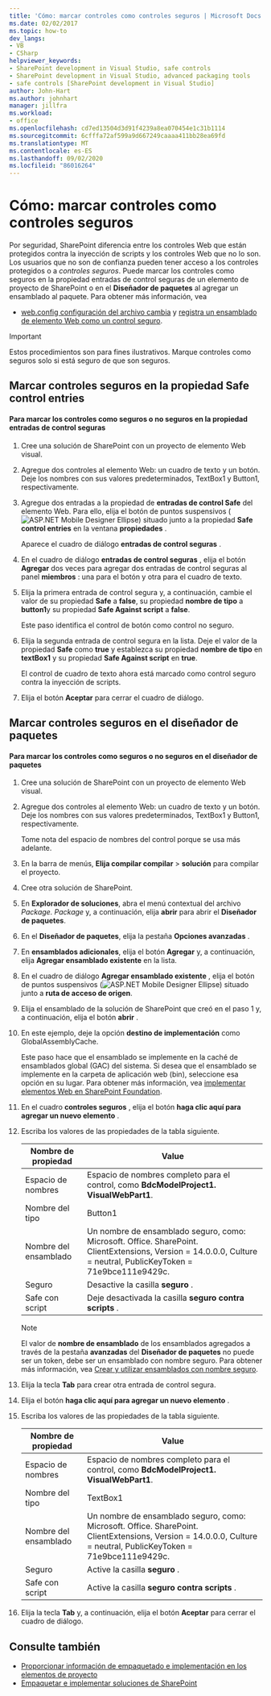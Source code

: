 ```yaml
---
title: 'Cómo: marcar controles como controles seguros | Microsoft Docs'
ms.date: 02/02/2017
ms.topic: how-to
dev_langs:
- VB
- CSharp
helpviewer_keywords:
- SharePoint development in Visual Studio, safe controls
- SharePoint development in Visual Studio, advanced packaging tools
- safe controls [SharePoint development in Visual Studio]
author: John-Hart
ms.author: johnhart
manager: jillfra
ms.workload:
- office
ms.openlocfilehash: cd7ed13504d3d91f4239a8ea070454e1c31b1114
ms.sourcegitcommit: 6cfffa72af599a9d667249caaaa411bb28ea69fd
ms.translationtype: MT
ms.contentlocale: es-ES
ms.lasthandoff: 09/02/2020
ms.locfileid: "86016264"
---
```

# <a name="how-to-mark-controls-as-safe-controls"></a>Cómo: marcar controles como controles seguros
  Por seguridad, SharePoint diferencia entre los controles Web que están protegidos contra la inyección de scripts y los controles Web que no lo son. Los usuarios que no son de confianza pueden tener acceso a los controles protegidos o a *controles seguros*. Puede marcar los controles como seguros en la propiedad entradas de control seguras de un elemento de proyecto de SharePoint o en el **Diseñador de paquetes** al agregar un ensamblado al paquete. Para obtener más información, vea

- [web.config configuración del archivo cambia](/previous-versions/office/developer/sharepoint-2007/bb802890(v=office.12)) y [registra un ensamblado de elemento Web como un control seguro](/previous-versions/office/developer/sharepoint2003/dd587360(v=office.11)).

> [!IMPORTANT]
> Estos procedimientos son para fines ilustrativos. Marque controles como seguros solo si está seguro de que son seguros.

## <a name="marking-safe-controls-in-the-safe-control-entries-property"></a>Marcar controles seguros en la propiedad Safe control entries

#### <a name="to-mark-controls-as-safe-or-unsafe-in-the-safe-control-entries-property"></a>Para marcar los controles como seguros o no seguros en la propiedad entradas de control seguras

1. Cree una solución de SharePoint con un proyecto de elemento Web visual.

2. Agregue dos controles al elemento Web: un cuadro de texto y un botón. Deje los nombres con sus valores predeterminados, TextBox1 y Button1, respectivamente.

3. Agregue dos entradas a la propiedad de **entradas de control Safe** del elemento Web. Para ello, elija el botón de puntos suspensivos (![ASP.NET Mobile Designer Ellipse](../sharepoint/media/mwellipsis.gif "Elipse del Diseñador de ASP.NET Mobile")) situado junto a la propiedad **Safe control entries** en la ventana **propiedades** .

     Aparece el cuadro de diálogo **entradas de control seguras** .

4. En el cuadro de diálogo **entradas de control seguras** , elija el botón **Agregar** dos veces para agregar dos entradas de control seguras al panel **miembros** : una para el botón y otra para el cuadro de texto.

5. Elija la primera entrada de control segura y, a continuación, cambie el valor de su propiedad **Safe** a **false**, su propiedad **nombre de tipo** a **button1**y su propiedad **Safe Against script** a **false**.

     Este paso identifica el control de botón como control no seguro.

6. Elija la segunda entrada de control segura en la lista. Deje el valor de la propiedad **Safe** como **true** y establezca su propiedad **nombre de tipo** en **textBox1** y su propiedad **Safe Against script** en **true**.

     El control de cuadro de texto ahora está marcado como control seguro contra la inyección de scripts.

7. Elija el botón **Aceptar** para cerrar el cuadro de diálogo.

## <a name="marking-safe-controls-in-the-package-designer"></a>Marcar controles seguros en el diseñador de paquetes

#### <a name="to-mark-controls-as-safe-or-unsafe-in-the-package-designer"></a>Para marcar los controles como seguros o no seguros en el diseñador de paquetes

1. Cree una solución de SharePoint con un proyecto de elemento Web visual.

2. Agregue dos controles al elemento Web: un cuadro de texto y un botón. Deje los nombres con sus valores predeterminados, TextBox1 y Button1, respectivamente.

     Tome nota del espacio de nombres del control porque se usa más adelante.

3. En la barra de menús, **Elija compilar compilar**  >  **solución** para compilar el proyecto.

4. Cree otra solución de SharePoint.

5. En **Explorador de soluciones**, abra el menú contextual del archivo *Package. Package* y, a continuación, elija **abrir** para abrir el **Diseñador de paquetes**.

6. En el **Diseñador de paquetes**, elija la pestaña **Opciones avanzadas** .

7. En **ensamblados adicionales**, elija el botón **Agregar** y, a continuación, elija **Agregar ensamblado existente** en la lista.

8. En el cuadro de diálogo **Agregar ensamblado existente** , elija el botón de puntos suspensivos (![ASP.NET Mobile Designer Ellipse](../sharepoint/media/mwellipsis.gif "Elipse del Diseñador de ASP.NET Mobile")) situado junto a **ruta de acceso de origen**.

9. Elija el ensamblado de la solución de SharePoint que creó en el paso 1 y, a continuación, elija el botón **abrir** .

10. En este ejemplo, deje la opción **destino de implementación** como GlobalAssemblyCache.

     Este paso hace que el ensamblado se implemente en la caché de ensamblados global (GAC) del sistema. Si desea que el ensamblado se implemente en la carpeta de aplicación web (bin), seleccione esa opción en su lugar. Para obtener más información, vea [implementar elementos Web en SharePoint Foundation](/previous-versions/office/developer/sharepoint-2010/cc768621(v=office.14)).

11. En el cuadro **controles seguros** , elija el botón **haga clic aquí para agregar un nuevo elemento** .

12. Escriba los valores de las propiedades de la tabla siguiente.

    |Nombre de propiedad|Value|
    |-------------------|-----------|
    |Espacio de nombres|Espacio de nombres completo para el control, como **BdcModelProject1. VisualWebPart1**.|
    |Nombre del tipo|Button1|
    |Nombre del ensamblado|Un nombre de ensamblado seguro, como: Microsoft. Office. SharePoint. ClientExtensions, Version = 14.0.0.0, Culture = neutral, PublicKeyToken = 71e9bce111e9429c.|
    |Seguro|Desactive la casilla **seguro** .|
    |Safe con script|Deje desactivada la casilla **seguro contra scripts** .|

    > [!NOTE]
    > El valor de **nombre de ensamblado** de los ensamblados agregados a través de la pestaña **avanzadas** del **Diseñador de paquetes** no puede ser un token, debe ser un ensamblado con nombre seguro. Para obtener más información, vea [Crear y utilizar ensamblados con nombre seguro](/previous-versions/dotnet/netframework-4.0/xwb8f617(v=vs.100)).

13. Elija la tecla **Tab** para crear otra entrada de control segura.

14. Elija el botón **haga clic aquí para agregar un nuevo elemento** .

15. Escriba los valores de las propiedades de la tabla siguiente.

    |Nombre de propiedad|Value|
    |-------------------|-----------|
    |Espacio de nombres|Espacio de nombres completo para el control, como **BdcModelProject1. VisualWebPart1**.|
    |Nombre del tipo|TextBox1|
    |Nombre del ensamblado|Un nombre de ensamblado seguro, como: Microsoft. Office. SharePoint. ClientExtensions, Version = 14.0.0.0, Culture = neutral, PublicKeyToken = 71e9bce111e9429c.|
    |Seguro|Active la casilla **seguro** .|
    |Safe con script|Active la casilla **seguro contra scripts** .|

16. Elija la tecla **Tab** y, a continuación, elija el botón **Aceptar** para cerrar el cuadro de diálogo.

## <a name="see-also"></a>Consulte también
- [Proporcionar información de empaquetado e implementación en los elementos de proyecto](../sharepoint/providing-packaging-and-deployment-information-in-project-items.md)
- [Empaquetar e implementar soluciones de SharePoint](../sharepoint/packaging-and-deploying-sharepoint-solutions.md)
